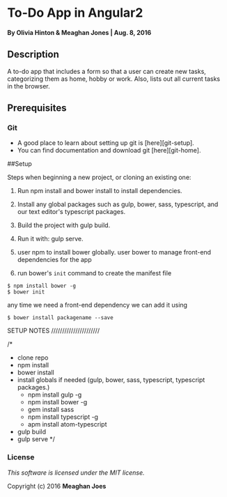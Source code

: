 # To-Do App in Angular2

#### By Olivia Hinton & Meaghan Jones | Aug. 8, 2016

## Description
A to-do app that includes a form so that a user can create new tasks, categorizing them as home, hobby or work. Also, lists out all current tasks in the browser.

## Prerequisites

### Git

- A good place to learn about setting up git is [here][git-setup].
- You can find documentation and download git [here][git-home].

##Setup 

Steps when beginning a new project, or cloning an existing one:
1. Run npm install and bower install to install dependencies.
2. Install any global packages such as gulp, bower, sass, typescript, and our text editor's typescript packages.
3. Build the project with gulp build.
4. Run it with: gulp serve.

1. user npm to install bower globally. user bower to manage front-end dependencies for the app
2. run bower's `init` command to create the manifest file
```
$ npm install bower -g
$ bower init
```
any time we need a front-end dependency we can add it using

```
$ bower install packagename --save
```
SETUP NOTES //////////////////////

/*
- clone repo
- npm install
- bower install
- install globals if needed (gulp, bower, sass, typescript, typescript packages.)
  - npm install gulp -g
  - npm install bower -g
  - gem install sass
  - npm install typescript -g
  - apm install atom-typescript
- gulp build
- gulp serve
*/

### License

*This software is licensed under the MIT license.*

Copyright (c) 2016 **Meaghan Joes**
